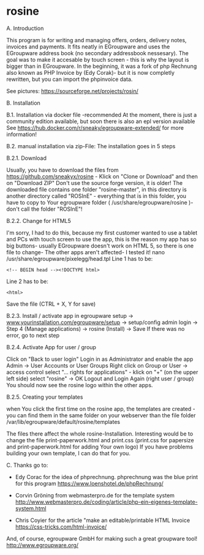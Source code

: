 # rosine
A. Introduction
 
This program is for writing and managing offers, orders, delivery notes, invoices and payments.
It fits neatly in EGroupware and uses the EGroupware address book (no secondary addressbook nessesary).
The goal was to make it accesable by touch screen - this is why the layout is bigger than in EGroupware.
In the beginning, it was a fork of php Rechnung also known as PHP Invoice by (Edy Corak)- but it is now completly rewritten, but you can import the phpinvoice data.

See pictures: https://sourceforge.net/projects/rosin/

B. Installation

B.1. Installation via docker file -recommended
At the moment, there is just a community edition available, but soon there is also an epl version available
See https://hub.docker.com/r/sneaky/egroupware-extended/ for more information!

B.2. manual installation via zip-File:
The installation goes in 5 steps

B.2.1. Download

Usually, you have to download the files from https://github.com/sneakyx/rosine - Klick on "Clone or Download" and then on "Download ZIP"
Don't use the source forge version, it is older!
The downloaded file contains one folder "rosine-master", in this directory is another directory called "ROSInE" - everything that is in this folder, you have to copy to Your egroupware folder ( /usr/share/egroupware/rosine )- don't call the folder "ROSInE"!

B.2.2. Change for HTML5

I'm sorry, I had to do this, because my first customer wanted to use a tablet and PCs with touch screen to use the app, this is the reason my app has so big buttons- usually EGroupware doesn't work on HTML 5, so there is one file to change- The other apps aren't affected- I tested it!
nano /usr/share/egroupware/pixelegg/head.tpl
Line 1 has to be:

`<!-- BEGIN head --><!DOCTYPE html>`

Line 2 has to be:

`<html>`


Save the file (CTRL + X, Y for save)


B.2.3. Install / activate app in egroupware setup -> www.yourinstallation.com/egroupware/setup  -> setup/config admin login -> Step 4 (Manage applications) -> rosine (Install) -> Save
If there was no error, go to next step

B.2.4. Activate App for user / group

Click on "Back to user login" Login in as Administrator and enable the app
Admin -> User Accounts or User Groups
Right click on Group or User -> access control
select "... rights for applications" - klick on "+" (on the upper left side)
select "rosine" -> OK
Logout and Login Again (right user / group)
You should now see the rosine logo within the other apps.

B.2.5. Creating your templates

when You click the first time on the rosine app, the templates are created - you can find them in the same folder on your webserver than the file folder
/var/lib/egroupware/default/rosine/templates

The files there affect the whole rosine-Installation. Interesting would be to change the file
print-paperwork.html and print.css
(print.css for papersize and print-paperwork.html for adding Your own logo)
If you have problems building your own template, I can do that for you.



C. Thanks go to:

- Edy Corac for the idea of phprechnung. phprechnung was the blue print for this program
https://www.loenshotel.de/phpRechnung/

- Corvin Gröning from webmasterpro.de for the template system 
http://www.webmasterpro.de/coding/article/php-ein-eigenes-template-system.html

- Chris Coyier for the article "make an editable/printable HTML Invoice
https://css-tricks.com/html-invoice/

And, of course, egroupware GmbH for making such a great groupware tool!
http://www.egroupware.org/
